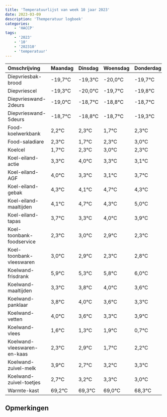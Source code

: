 ```yaml
---
title: 'Temperatuurlijst van week 10 jaar 2023'
date: 2023-03-09
description: 'Themperatuur logboek'
categories:
    - 'HACCP'
tags:
    - '2023'
    - '10'
    - '202310'
    - 'temperatuur'
---
```

|Omschrijving|Maandag|Dinsdag|Woensdag|Donderdag|Vrijdag|Zaterdag|Zondag|
|:---|:---|:---|:---|:---|:---|:---|:---|
|Diepvriesbak-brood|-19,7°C|-19,3°C|-20,0°C|-19,7°C| | | |
|Diepvriescel|-19,3°C|-20,0°C|-19,7°C|-19,8°C| | | |
|Diepvrieswand-2deurs|-19,0°C|-18,7°C|-18,8°C|-18,7°C| | | |
|Diepvrieswand-5deurs|-18,7°C|-18,8°C|-18,7°C|-19,3°C| | | |
|Food-koelwerkbank|2,2°C|2,3°C|1,7°C|2,3°C| | | |
|Food-saladiare|2,3°C|1,7°C|2,3°C|3,0°C| | | |
|Koelcel|1,7°C|2,3°C|3,0°C|2,3°C| | | |
|Koel-eiland-actie|3,3°C|4,0°C|3,3°C|3,1°C| | | |
|Koel-eiland-AGF|4,0°C|3,3°C|3,1°C|3,7°C| | | |
|Koel-eiland-gebak|4,3°C|4,1°C|4,7°C|4,3°C| | | |
|Koel-eiland-maaltijden|4,1°C|4,7°C|4,3°C|5,0°C| | | |
|Koel-eiland-tapas|3,7°C|3,3°C|4,0°C|3,9°C| | | |
|Koel-toonbank-foodservice|2,3°C|3,0°C|2,9°C|2,3°C| | | |
|Koel-toonbank-vleeswaren|3,0°C|2,9°C|2,3°C|2,8°C| | | |
|Koelwand-frisdrank|5,9°C|5,3°C|5,8°C|6,0°C| | | |
|Koelwand-maaltijden|3,3°C|3,8°C|4,0°C|3,6°C| | | |
|Koelwand-panklaar|3,8°C|4,0°C|3,6°C|3,3°C| | | |
|Koelwand-vetten|4,0°C|3,6°C|3,3°C|3,9°C| | | |
|Koelwand-vlees|1,6°C|1,3°C|1,9°C|0,7°C| | | |
|Koelwand-vleeswaren-en-kaas|2,3°C|2,9°C|1,7°C|2,2°C| | | |
|Koelwand-zuivel-melk|3,9°C|2,7°C|3,2°C|3,3°C| | | |
|Koelwand-zuivel-toetjes|2,7°C|3,2°C|3,3°C|3,0°C| | | |
|Warmte-kast|69,2°C|69,3°C|69,0°C|68,3°C| | | |

## Opmerkingen


